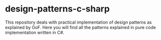 # design-patterns-c-sharp
This repository deals with practical implementation of design patterns as explained by GoF. 
Here you will find all the patterns explained in pure code implementation written in C#. 
